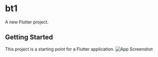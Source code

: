 # bt1

A new Flutter project.

## Getting Started

This project is a starting point for a Flutter application.
![App Screenshot](https://www.pinterest.com/pin/662099582756542594/)



